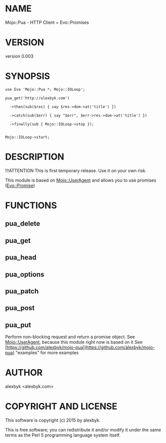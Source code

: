 # NAME

Mojo::Pua - HTTP Client + Evo::Promises

# VERSION

version 0.003

# SYNOPSIS

    use Evo 'Mojo::Pua *; Mojo::IOLoop';

    pua_get('http://alexbyk.com')

      ->then(sub($res) { say $res->dom->at('title') })

      ->catch(sub($err) { say "$err", $err->res->dom->at('title') })

      ->finally(sub { Mojo::IOLoop->stop });


    Mojo::IOLoop->start;

# DESCRIPTION

!!!ATTENTION
This is first temporary release. Use it on your own risk.

This module is based on [Mojo::UserAgent](https://metacpan.org/pod/Mojo::UserAgent) and allows you to use promises ([Evo::Promise](https://metacpan.org/pod/Evo::Promise))

# FUNCTIONS

## pua\_delete 

## pua\_get

## pua\_head 

## pua\_options

## pua\_patch

## pua\_post 

## pua\_put

Perform non-blocking request and return a promise object. See [Mojo::UserAgent](https://metacpan.org/pod/Mojo::UserAgent), because this module right now is based on it
See [https://github.com/alexbyk/mojo-pua](https://github.com/alexbyk/mojo-pua) "examples" for more examples

# AUTHOR

alexbyk &lt;alexbyk.com>

# COPYRIGHT AND LICENSE

This software is copyright (c) 2015 by alexbyk.

This is free software; you can redistribute it and/or modify it under
the same terms as the Perl 5 programming language system itself.
